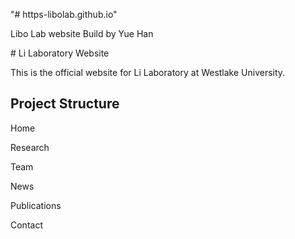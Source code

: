 "\# https-libolab.github.io"

Libo Lab website Build by Yue Han

\# Li Laboratory Website

This is the official website for Li Laboratory at Westlake University.

## Project Structure

Home

Research

Team

News

Publications

Contact
